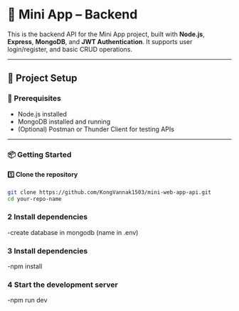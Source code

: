 # 🚀 Mini App – Backend

This is the backend API for the Mini App project, built with **Node.js**, **Express**, **MongoDB**, and **JWT Authentication**. It supports user login/register, and basic CRUD operations.

---

## 📁 Project Setup

### 🔧 Prerequisites

- Node.js installed
- MongoDB installed and running
- (Optional) Postman or Thunder Client for testing APIs

---

### 📦 Getting Started

#### 1️⃣ Clone the repository

```bash
git clone https://github.com/KongVannak1503/mini-web-app-api.git
cd your-repo-name
```

### 2 Install dependencies

-create database in mongodb (name in .env)

### 3 Install dependencies

-npm install

### 4 Start the development server

-npm run dev
